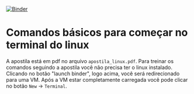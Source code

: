 [![Binder](https://mybinder.org/badge_logo.svg)](https://mybinder.org/v2/gh/osvaldoreisss/linux_course.git/HEAD)
# Comandos básicos para começar no terminal do linux

A apostila está em pdf no arquivo `apostila_linux.pdf`.
Para treinar os comandos seguindo a apostila você não precisa ter o linux instalado. Clicando no botão "launch binder", logo acima, você será redirecionado para uma VM. Após a VM estar completamente carregada você pode clicar no botão `New` -> `Terminal`.
